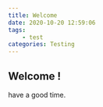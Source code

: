 ```yaml
---
title: Welcome
date: 2020-10-20 12:59:06
tags: 
    - test
categories: Testing
---
```


## Welcome !

have a good time.
